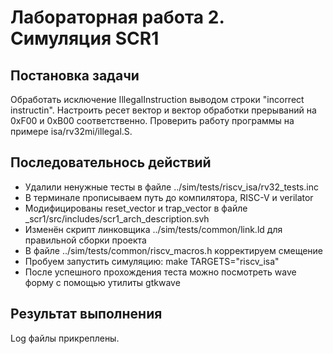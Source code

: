 # Лабораторная работа 2. Симуляция SCR1

## Постановка задачи
Обработать исключение IllegalInstruction выводом строки "incorrect instructin". Настроить ресет вектор и вектор обработки прерываний на 0xF00 и 0xB00 соответственно. Проверить работу программы на примере isa/rv32mi/illegal.S.

## Последовательнось действий

* Удалили ненужные тесты в файле ../sim/tests/riscv_isa/rv32_tests.inc
* В терминале прописываем путь до компилятора, RISC-V и verilator
* Модифицированы reset_vector и trap_vector в файле _scr1/src/includes/scr1_arch_description.svh
* Изменён скрипт линковщика ../sim/tests/common/link.ld для правильной сборки проекта
* В файле ../sim/tests/common/riscv_macros.h корректируем
смещение
* Пробуем запустить симуляцию: make TARGETS="riscv_isa"
* После успешного прохождения теста можно посмотреть wave форму с помощью утилиты gtkwave

## Результат выполнения
Log файлы прикреплены.